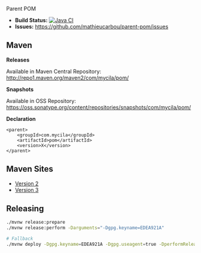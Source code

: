 Parent POM

 - __Build Status:__ [![Java CI](https://github.com/mathieucarbou/parent-pom/actions/workflows/ci.yaml/badge.svg)](https://github.com/mathieucarbou/parent-pom/actions/workflows/ci.yaml)
 - __Issues:__ https://github.com/mathieucarbou/parent-pom/issues

## Maven ##

 __Releases__

Available in Maven Central Repository: http://repo1.maven.org/maven2/com/mycila/pom/

 __Snapshots__

Available in OSS Repository:  https://oss.sonatype.org/content/repositories/snapshots/com/mycila/pom/

__Declaration__

    <parent>
        <groupId>com.mycila</groupId>
        <artifactId>pom</artifactId>
        <version>X</version>
    </parent>

## Maven Sites ##

 - [Version 2](https://code.mathieu.photography/parent-pom/reports/2/index.html)
 - [Version 3](https://code.mathieu.photography/parent-pom/reports/3/index.html)

## Releasing ##

```bash
./mvnw release:prepare
./mvnw release:perform -Darguments="-Dgpg.keyname=EDEA921A"

# Fallback
./mvnw deploy -Dgpg.keyname=EDEA921A -Dgpg.useagent=true -DperformRelease=true 
```
